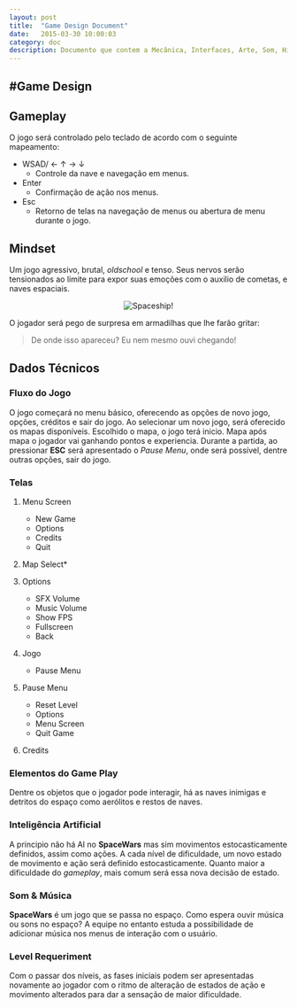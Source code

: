 ```yaml
---
layout: post
title:  "Game Design Document"
date:   2015-03-30 10:00:03
category: doc
description: Documento que contem a Mecânica, Interfaces, Arte, Som, História, Level Requeriment.
---
```


#Game Design
---

## Gameplay

O jogo será controlado pelo teclado de acordo com o seguinte mapeamento:

- WSAD/ ← ↑ → ↓
	- Controle da nave e navegação em menus.
- Enter
	- Confirmação de ação nos menus.
- Esc
	- Retorno de telas na navegação de menus ou abertura de menu durante o jogo.

## Mindset

Um jogo agressivo, brutal, *oldschool* e tenso. Seus nervos serão tensionados ao limite para expor suas emoções com o auxilio de cometas, e naves espaciais.

<center>
	<img src="http://i.perezhilton.com/wp-content/uploads/2015/03/lego-movie-spaceship.gif" alt="Spaceship!">
</center>


O jogador será pego de surpresa em armadilhas que lhe farão gritar:

> De onde isso apareceu? Eu nem mesmo ouvi chegando!

## Dados Técnicos

### Fluxo do Jogo

O jogo começará no menu básico, oferecendo as opções de novo jogo, opções, créditos e sair do jogo. Ao selecionar um novo jogo, será oferecido os mapas disponíveis. Escolhido o mapa, o jogo terá inicio. Mapa após mapa o jogador vai ganhando pontos e experiencia. Durante a partida, ao pressionar **ESC** será apresentado o *Pause Menu*, onde será possível, dentre outras opções, sair do jogo.

### Telas

1. Menu Screen
	- New Game
	- Options
	- Credits
	- Quit

2. Map Select*

3. Options
	- SFX Volume
	- Music Volume
	- Show FPS
	- Fullscreen
	- Back

4. Jogo
	- Pause Menu

5. Pause Menu
	- Reset Level
	- Options
	- Menu Screen
	- Quit Game

6. Credits

### Elementos do Game Play

Dentre os objetos que o jogador pode interagir, há as naves inimigas e detritos do espaço como aerólitos e restos de naves.

### Inteligência Artificial

A principio não há AI no **SpaceWars** mas sim movimentos estocasticamente definidos, assim como ações. A cada nível de dificuldade, um novo estado de movimento e ação será definido estocasticamente. Quanto maior a dificuldade do *gameplay*, mais comum será essa nova decisão de estado.

### Som & Música

**SpaceWars** é um jogo que se passa no espaço. Como espera ouvir música ou sons no espaço? A equipe no entanto estuda a possibilidade de adicionar música nos menus de interação com o usuário.

### Level Requeriment

Com o passar dos níveis, as fases iniciais podem ser apresentadas novamente ao jogador com o ritmo de alteração de estados de ação e movimento alterados para dar a sensação de maior dificuldade.

